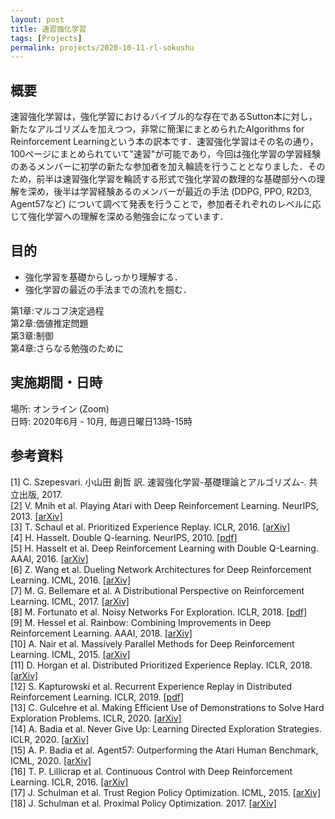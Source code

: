 ```yaml
---
layout: post
title: 速習強化学習
tags: [Projects]
permalink: projects/2020-10-11-rl-sokushu
---
```


## 概要
速習強化学習は，強化学習におけるバイブル的な存在であるSutton本に対し，新たなアルゴリズムを加えつつ，非常に簡潔にまとめられたAlgorithms for Reinforcement Learningという本の訳本です．速習強化学習はその名の通り，100ページにまとめられていて"速習"が可能であり，今回は強化学習の学習経験のあるメンバーに初学の新たな参加者を加え輪読を行うこととなりました．そのため，前半は速習強化学習を輪読する形式で強化学習の数理的な基礎部分への理解を深め，後半は学習経験あるのメンバーが最近の手法 (DDPG, PPO, R2D3, Agent57など) について調べて発表を行うことで，参加者それぞれのレベルに応じて強化学習への理解を深める勉強会になっています．

## 目的
- 強化学習を基礎からしっかり理解する．
- 強化学習の最近の手法までの流れを掴む．

第1章:マルコフ決定過程 \
第2章:価値推定問題 \
第3章:制御 \
第4章:さらなる勉強のために

## 実施期間・日時
場所: オンライン (Zoom) \
日時: 2020年6月 - 10月, 毎週日曜日13時-15時

## 参考資料
[1] C. Szepesvari. 小山田 創哲 訳. 速習強化学習-基礎理論とアルゴリズム-. 共立出版, 2017. \
[2] V. Mnih et al. Playing Atari with Deep Reinforcement Learning. NeurIPS, 2013. [[arXiv]](https://arxiv.org/abs/1312.5602) \
[3] T. Schaul et al. Prioritized Experience Replay. ICLR, 2016. [[arXiv]](https://arxiv.org/abs/1511.05952) \
[4] H. Hasselt. Double Q-learning. NeurIPS, 2010. [[pdf]](https://papers.nips.cc/paper/2010/file/091d584fced301b442654dd8c23b3fc9-Paper.pdf) \
[5] H. Hasselt et al. Deep Reinforcement Learning with Double Q-Learning. AAAI, 2016. [[arXiv]](https://arxiv.org/abs/1509.06461) \
[6] Z. Wang et al. Dueling Network Architectures for Deep Reinforcement Learning. ICML, 2016. [[arXiv]](https://arxiv.org/abs/1511.06581) \
[7] M. G. Bellemare et al. A Distributional Perspective on Reinforcement Learning. ICML, 2017. [[arXiv]](https://arxiv.org/abs/1707.06887) \
[8] M. Fortunato et al. Noisy Networks For Exploration. ICLR, 2018. [[pdf]](https://openreview.net/forum?id=rywHCPkAW) \
[9] M. Hessel et al. Rainbow: Combining Improvements in Deep Reinforcement Learning. AAAI, 2018. [[arXiv]](https://arxiv.org/abs/1710.02298) \
[10] A. Nair et al. Massively Parallel Methods for Deep Reinforcement Learning. ICML, 2015. [[arXiv]](https://arxiv.org/abs/1507.04296) \
[11] D. Horgan et al. Distributed Prioritized Experience Replay. ICLR, 2018. [[arXiv]](https://arxiv.org/abs/1803.00933) \
[12] S. Kapturowski et al. Recurrent Experience Replay in Distributed Reinforcement Learning. ICLR, 2019. [[pdf]](https://openreview.net/forum?id=r1lyTjAqYX) \
[13] C. Gulcehre et al. Making Efficient Use of Demonstrations to Solve Hard Exploration Problems. ICLR, 2020. [[arXiv]](https://arxiv.org/abs/1909.01387) \
[14] A. Badia et al. Never Give Up: Learning Directed Exploration Strategies. ICLR, 2020. [[arXiv]](https://arxiv.org/abs/2002.06038) \
[15] A. P. Badia et al. Agent57: Outperforming the Atari Human Benchmark, ICML, 2020. [[arXiv]](https://arxiv.org/abs/2003.13350) \
[16] T. P. Lillicrap et al. Continuous Control with Deep Reinforcement Learning. ICLR, 2016. [[arXiv]](https://arxiv.org/abs/1509.02971) \
[17] J. Schulman et al. Trust Region Policy Optimization. ICML, 2015. [[arXiv]](https://arxiv.org/abs/1502.05477) \
[18] J. Schulman et al. Proximal Policy Optimization. 2017. [[arXiv]](https://arxiv.org/abs/1707.06347)